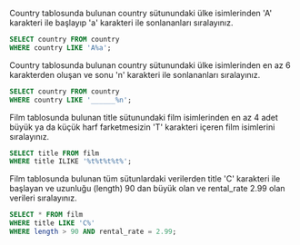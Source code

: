 <p>Country tablosunda bulunan country sütunundaki ülke isimlerinden 'A' karakteri ile başlayıp 'a' karakteri ile sonlananları sıralayınız.</p>

```sql
SELECT country FROM country
WHERE country LIKE 'A%a';
```

<p>Country tablosunda bulunan country sütunundaki ülke isimlerinden en az 6 karakterden oluşan ve sonu 'n' karakteri ile sonlananları sıralayınız.</p>

```sql
SELECT country FROM country
WHERE country LIKE '______%n';
```

<p>Film tablosunda bulunan title sütunundaki film isimlerinden en az 4 adet büyük ya da küçük harf farketmesizin 'T' karakteri içeren film isimlerini sıralayınız.</p>

```sql
SELECT title FROM film
WHERE title ILIKE '%t%t%t%t%';
```

<p>Film tablosunda bulunan tüm sütunlardaki verilerden title 'C' karakteri ile başlayan ve uzunluğu (length) 90 dan büyük olan ve rental_rate 2.99 olan verileri sıralayınız.</p>

```sql
SELECT * FROM film
WHERE title LIKE 'C%'
WHERE length > 90 AND rental_rate = 2.99;
```